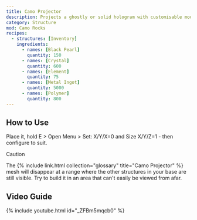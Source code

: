 ```yaml
---
title: Camo Projector
description: Projects a ghostly or solid hologram with customisable model and texture.
category: Structure
mod: Camo Rocks
recipes:
  - structures: [Inventory]
    ingredients:
      - names: [Black Pearl]
        quantity: 150
      - names: [Crystal]
        quantity: 600
      - names: [Element]
        quantity: 75
      - names: [Metal Ingot]
        quantity: 5000
      - names: [Polymer]
        quantity: 800
---
```


## How to Use

Place it, hold E > Open Menu > Set: X/Y/X=0 and Size X/Y/Z=1 - then configure to suit.

<div class="markdown-alert markdown-alert-caution">
<p class="markdown-alert-title">Caution</p>
<p>The {% include link.html collection="glossary" title="Camo Projector" %} mesh will disappear at a range where the other structures in your base are still visible. Try to build it in an area that can't easily be viewed from afar.</p>
</div>

## Video Guide

{% include youtube.html id="_ZFBm5mqcb0" %}
